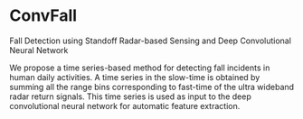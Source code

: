 # ConvFall
Fall Detection using Standoff Radar-based Sensing and Deep Convolutional Neural Network

We propose a time series-based method for detecting fall incidents in human daily
activities. A time series in the slow-time is obtained by summing all the range bins corresponding to fast-time of the ultra
wideband radar return signals. This time series is used as input to the deep convolutional neural network for automatic
feature extraction. 

